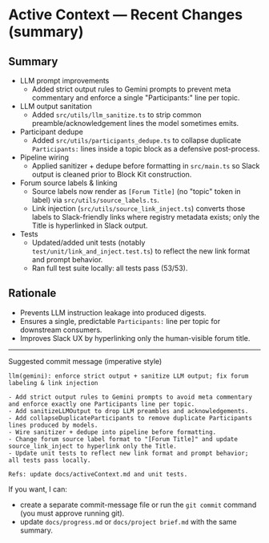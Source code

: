 # Active Context — Recent Changes (summary)

## Summary
- LLM prompt improvements
  - Added strict output rules to Gemini prompts to prevent meta commentary and enforce a single "Participants:" line per topic.
- LLM output sanitation
  - Added `src/utils/llm_sanitize.ts` to strip common preamble/acknowledgement lines the model sometimes emits.
- Participant dedupe
  - Added `src/utils/participants_dedupe.ts` to collapse duplicate `Participants:` lines inside a topic block as a defensive post-process.
- Pipeline wiring
  - Applied sanitizer + dedupe before formatting in `src/main.ts` so Slack output is cleaned prior to Block Kit construction.
- Forum source labels & linking
  - Source labels now render as `[Forum Title]` (no "topic" token in label) via `src/utils/source_labels.ts`.
  - Link injection (`src/utils/source_link_inject.ts`) converts those labels to Slack-friendly links where registry metadata exists; only the Title is hyperlinked in Slack output.
- Tests
  - Updated/added unit tests (notably `test/unit/link_and_inject.test.ts`) to reflect the new link format and prompt behavior.
  - Ran full test suite locally: all tests pass (53/53).

## Rationale
- Prevents LLM instruction leakage into produced digests.
- Ensures a single, predictable `Participants:` line per topic for downstream consumers.
- Improves Slack UX by hyperlinking only the human-visible forum title.

---

Suggested commit message (imperative style)
```
llm(gemini): enforce strict output + sanitize LLM output; fix forum labeling & link injection

- Add strict output rules to Gemini prompts to avoid meta commentary and enforce exactly one Participants line per topic.
- Add sanitizeLLMOutput to drop LLM preambles and acknowledgements.
- Add collapseDuplicateParticipants to remove duplicate Participants lines produced by models.
- Wire sanitizer + dedupe into pipeline before formatting.
- Change forum source label format to "[Forum Title]" and update source_link_inject to hyperlink only the Title.
- Update unit tests to reflect new link format and prompt behavior; all tests pass locally.

Refs: update docs/activeContext.md and unit tests.
```

If you want, I can:
- create a separate commit-message file or run the `git commit` command (you must approve running git).
- update `docs/progress.md` or `docs/project brief.md` with the same summary.
